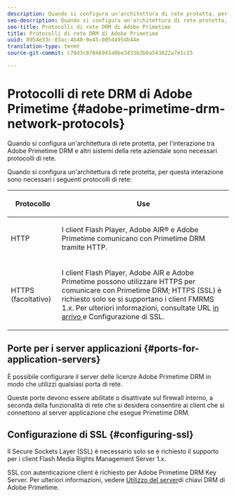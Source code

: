 ```yaml
---
description: Quando si configura un'architettura di rete protetta, per l'interazione tra Adobe Primetime DRM e altri sistemi della rete aziendale sono necessari protocolli di rete.
seo-description: Quando si configura un'architettura di rete protetta, per l'interazione tra Adobe Primetime DRM e altri sistemi della rete aziendale sono necessari protocolli di rete.
seo-title: Protocolli di rete DRM di Adobe Primetime
title: Protocolli di rete DRM di Adobe Primetime
uuid: 8954e33c-83ac-4b40-9e45-005d4954b44e
translation-type: tm+mt
source-git-commit: c78d3c87848943a0be3433b2b6a543822a7e1c15

---
```



# Protocolli di rete DRM di Adobe Primetime {#adobe-primetime-drm-network-protocols}

Quando si configura un&#39;architettura di rete protetta, per l&#39;interazione tra Adobe Primetime DRM e altri sistemi della rete aziendale sono necessari protocolli di rete.

Quando si configura un&#39;architettura di rete protetta, per questa interazione sono necessari i seguenti protocolli di rete:

<table frame="all" colsep="1" rowsep="1" class="+ topic/table adobe-d/table " id="table_itc_33z_n4"> 
 <thead class="- topic/thead "> 
  <tr rowsep="1" class="- topic/row "> 
   <th colname="1" class="- topic/entry entry"> <p class="- topic/p ">Protocollo </p> </th> 
   <th colname="2" class="- topic/entry entry"> <p class="- topic/p ">Use </p> </th> 
  </tr> 
 </thead>
 <tbody class="- topic/tbody "> 
  <tr rowsep="1" class="- topic/row "> 
   <td colname="1" class="- topic/entry "> <p class="- topic/p ">HTTP </p> </td> 
   <td colname="2" class="- topic/entry "> <p class="- topic/p ">I client Flash Player, Adobe AIR® e Adobe Primetime comunicano con Primetime DRM tramite HTTP. </p> </td> 
  </tr> 
  <tr rowsep="0" class="- topic/row "> 
   <td colname="1" class="- topic/entry "> <p class="- topic/p ">HTTPS (facoltativo) </p> </td> 
   <td colname="2" class="- topic/entry "> <p class="- topic/p ">I client Flash Player, Adobe AIR e Adobe Primetime possono utilizzare HTTPS per comunicare con Primetime DRM; HTTPS (SSL) è richiesto solo se si supportano i client FMRMS 1.x. Per ulteriori informazioni, consultate URL <a href="../../secure-deployment-guidelines/overview/network-topology-firewall-rules.md" format="dita" scope="local"> in arrivo </a> e Configurazione di SSL. </p> </td> 
  </tr> 
 </tbody> 
</table>

## Porte per i server applicazioni {#ports-for-application-servers}

È possibile configurare il server delle licenze Adobe Primetime DRM in modo che utilizzi qualsiasi porta di rete.

Queste porte devono essere abilitate o disattivate sul firewall interno, a seconda della funzionalità di rete che si desidera consentire ai client che si connettono al server applicazione che esegue Primetime DRM.

## Configurazione di SSL {#configuring-ssl}

Il Secure Sockets Layer (SSL) è necessario solo se è richiesto il supporto per i client Flash Media Rights Management Server 1.x.

SSL con autenticazione client è richiesto per Adobe Primetime DRM Key Server. Per ulteriori informazioni, vedere [Utilizzo del server](../../using-the-drm-key-server/requirements.md)di chiavi DRM di Adobe Primetime.